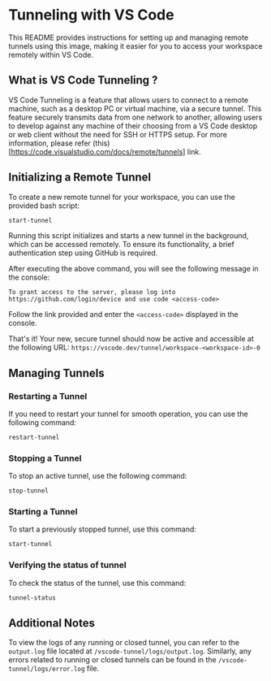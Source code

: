 # Tunneling with VS Code

This README provides instructions for setting up and managing remote tunnels using this image, making it easier for you to access your workspace remotely within VS Code.

## What is VS Code Tunneling ?

VS Code Tunneling is a feature that allows users to connect to a remote machine, such as a desktop PC or virtual machine, via a secure tunnel. This feature securely transmits data from one network to another, allowing users to develop against any machine of their choosing from a VS Code desktop or web client without the need for SSH or HTTPS setup. For more information, please refer (this)[https://code.visualstudio.com/docs/remote/tunnels] link.

## Initializing a Remote Tunnel

To create a new remote tunnel for your workspace, you can use the provided bash script:

```bash
start-tunnel
```

Running this script initializes and starts a new tunnel in the background, which can be accessed remotely. To ensure its functionality, a brief authentication step using GitHub is required.

After executing the above command, you will see the following message in the console:

```
To grant access to the server, please log into https://github.com/login/device and use code <access-code>
```

Follow the link provided and enter the `<access-code>` displayed in the console.

That's it! Your new, secure tunnel should now be active and accessible at the following URL: `https://vscode.dev/tunnel/workspace-<workspace-id>-0`

## Managing Tunnels

### Restarting a Tunnel

If you need to restart your tunnel for smooth operation, you can use the following command:

```bash
restart-tunnel
```

### Stopping a Tunnel

To stop an active tunnel, use the following command:

```bash
stop-tunnel
```

### Starting a Tunnel

To start a previously stopped tunnel, use this command:

```bash
start-tunnel
```

### Verifying the status of tunnel

To check the status of the tunnel, use this command:

```bash
tunnel-status
```

## Additional Notes

To view the logs of any running or closed tunnel, you can refer to the `output.log` file located at `/vscode-tunnel/logs/output.log`. Similarly, any errors related to running or closed tunnels can be found in the `/vscode-tunnel/logs/error.log` file.

